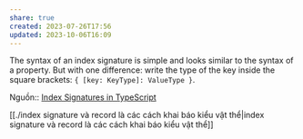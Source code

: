```yaml
---
share: true
created: 2023-07-26T17:56
updated: 2023-10-06T16:09
---
```

The syntax of an index signature is simple and looks similar to the syntax of a property. But with one difference: write the type of the key inside the square brackets: `{ [key: KeyType]: ValueType }`.

Nguồn:: [Index Signatures in TypeScript](https://dmitripavlutin.com/typescript-index-signatures/)

[[./index signature và record là các cách khai báo kiểu vật thể|index signature và record là các cách khai báo kiểu vật thể]] 
